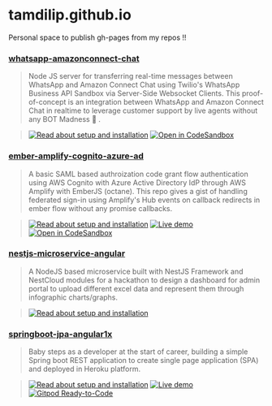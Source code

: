 # tamdilip.github.io
Personal space to publish gh-pages from my repos !! 

### [whatsapp-amazonconnect-chat](https://github.com/tamdilip/whatsapp-amazonconnect-chat)

> Node JS server for transferring real-time messages between WhatsApp and Amazon Connect Chat using Twilio's WhatsApp Business API Sandbox via Server-Side Websocket Clients. This proof-of-concept is an integration between WhatsApp and Amazon Connect Chat in realtime to leverage customer support by live agents without any BOT Madness 🤪 .

>[![Read about setup and installation](https://img.shields.io/badge/gh%20page-Setup%20and%20Installation-red?style=flat-square&logo=git&logoColor=green)](https://tamdilip.github.io/whatsapp-amazonconnect-chat/) [![Open in CodeSandbox](https://img.shields.io/badge/CodeSandbox-Ready--to--Code-green?style=flat-square&logo=codesandbox)](https://codesandbox.io/s/github/tamdilip/whatsapp-amazonconnect-chat)

### [ember-amplify-cognito-azure-ad](https://github.com/tamdilip/ember-amplify-cognito-azure-ad)

> A basic SAML based authroization code grant flow authentication using AWS Cognito with Azure Active Directory IdP through AWS Amplify with EmberJS (octane). This repo gives a gist of handling federated sign-in using Amplify's Hub events on callback redirects in ember flow without any promise callbacks.

>[![Read about setup and installation](https://img.shields.io/badge/gh%20page-Setup%20and%20Installation-red?style=flat-square&logo=git&logoColor=green)](https://github.com/tamdilip/ember-amplify-cognito-azure-ad/blob/master/README.md) [![Live demo](https://img.shields.io/badge/gh%20pages-Live%20demo-blue?style=flat-square&logo=git&logoColor=violet)](https://tamdilip.github.io/ember-amplify-cognito-azure-ad) [![Open in CodeSandbox](https://img.shields.io/badge/CodeSandbox-Ready--to--Code-green?style=flat-square&logo=codesandbox)](https://codesandbox.io/s/github/tamdilip/ember-amplify-cognito-azure-ad)

### [nestjs-microservice-angular](https://github.com/tamdilip/nestjs-microservice-angular)

> A NodeJS based microservice built with NestJS Framework and NestCloud modules for a hackathon to design a dashboard for admin portal to upload different excel data and represent them through infographic charts/graphs.

>[![Read about setup and installation](https://img.shields.io/badge/gh%20page-Setup%20and%20Installation-red?style=flat-square&logo=git&logoColor=green)](https://tamdilip.github.io/nestjs-microservice-angular/)

### [springboot-jpa-angular1x](https://github.com/tamdilip/springboot-jpa-angular1x)

> Baby steps as a developer at the start of career, building a simple Spring boot REST application to create single page application (SPA) and deployed in Heroku platform.

>[![Read about setup and installation](https://img.shields.io/badge/gh%20page-Setup%20and%20Installation-red?style=flat-square&logo=git&logoColor=green)](https://tamdilip.github.io/springboot-jpa-angular1x/) [![Live demo](https://img.shields.io/badge/Heroku-Live%20demo-violet?style=flat-square&logo=heroku&logoColor=violet)](https://springbootangular.herokuapp.com) [![Gitpod Ready-to-Code](https://img.shields.io/badge/Gitpod-Ready--to--Code-blue?logo=gitpod&style=flat-square)](https://gitpod.io/#https://github.com/tamdilip/coursemock) 
